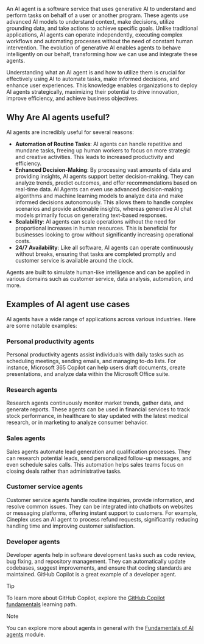 An AI agent is a software service that uses generative AI to understand and perform tasks on behalf of a user or another program. These agents use advanced AI models to understand context, make decisions, utilize grounding data, and take actions to achieve specific goals. Unlike traditional applications, AI agents can operate independently, executing complex workflows and automating processes without the need of constant human intervention. The evolution of generative AI enables agents to behave intelligently on our behalf, transforming how we can use and integrate these agents.

Understanding what an AI agent is and how to utilize them is crucial for effectively using AI to automate tasks, make informed decisions, and enhance user experiences. This knowledge enables organizations to deploy AI agents strategically, maximizing their potential to drive innovation, improve efficiency, and achieve business objectives.

## Why Are AI agents useful?

AI agents are incredibly useful for several reasons:

- **Automation of Routine Tasks**: AI agents can handle repetitive and mundane tasks, freeing up human workers to focus on more strategic and creative activities. This leads to increased productivity and efficiency.
- **Enhanced Decision-Making**: By processing vast amounts of data and providing insights, AI agents support better decision-making. They can analyze trends, predict outcomes, and offer recommendations based on real-time data. AI Agents can even use advanced decision-making algorithms and machine learning models to analyze data and make informed decisions autonomously. This allows them to handle complex scenarios and provide actionable insights, whereas generative AI chat models primarily focus on generating text-based responses.
- **Scalability**: AI agents can scale operations without the need for proportional increases in human resources. This is beneficial for businesses looking to grow without significantly increasing operational costs.
- **24/7 Availability**: Like all software, AI agents can operate continuously without breaks, ensuring that tasks are completed promptly and customer service is available around the clock.

Agents are built to simulate human-like intelligence and can be applied in various domains such as customer service, data analysis, automation, and more.

## Examples of AI agent use cases

AI agents have a wide range of applications across various industries. Here are some notable examples:

### Personal productivity agents

Personal productivity agents assist individuals with daily tasks such as scheduling meetings, sending emails, and managing to-do lists. For instance, Microsoft 365 Copilot can help users draft documents, create presentations, and analyze data within the Microsoft Office suite.

### Research agents

Research agents continuously monitor market trends, gather data, and generate reports. These agents can be used in financial services to track stock performance, in healthcare to stay updated with the latest medical research, or in marketing to analyze consumer behavior.

### Sales agents

Sales agents automate lead generation and qualification processes. They can research potential leads, send personalized follow-up messages, and even schedule sales calls. This automation helps sales teams focus on closing deals rather than administrative tasks.

### Customer service agents

Customer service agents handle routine inquiries, provide information, and resolve common issues. They can be integrated into chatbots on websites or messaging platforms, offering instant support to customers. For example, Cineplex uses an AI agent to process refund requests, significantly reducing handling time and improving customer satisfaction.

### Developer agents

Developer agents help in software development tasks such as code review, bug fixing, and repository management. They can automatically update codebases, suggest improvements, and ensure that coding standards are maintained. GitHub Copilot is a great example of a developer agent.

> [!TIP]
> To learn more about GitHub Copilot, explore the [GitHub Copilot fundamentals](/training/paths/copilot/) learning path.

> [!NOTE]
> You can explore more about agents in general with the [Fundamentals of AI agents](/training/modules/ai-agent-fundamentals) module.
